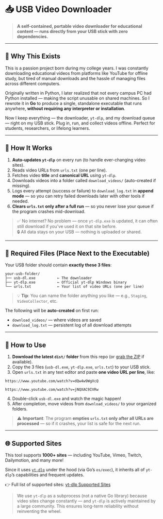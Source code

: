 # 📥 USB Video Downloader

> **A self-contained, portable video downloader for educational content — runs directly from your USB stick with zero dependencies.**

---

## 🧠 Why This Exists

This is a passion project born during my college years. I was constantly downloading educational videos from platforms like YouTube for offline study, but tired of manual downloads and the hassle of managing files across different computers.

Originally written in Python, I later realized that not every campus PC had Python installed — making the script unusable on shared machines. So I rewrote it in **Go** to produce a single, standalone executable that runs anywhere, **without requiring any interpreter or installation**.

Now I keep everything — the downloader, `yt-dlp`, and my download queue — right on my USB stick. Plug in, run, and collect videos offline. Perfect for students, researchers, or lifelong learners.

---

## 🚀 How It Works

1. **Auto-updates `yt-dlp`** on every run (to handle ever-changing video sites).
2. Reads video URLs from `urls.txt` (one per line).
3. Fetches video **title** and **canonical URL** using `yt-dlp`.
4. Downloads videos into a folder called `download_videos/` (auto-created if missing).
5. Logs every attempt (success or failure) to `download_log.txt` in **append mode** — so you can retry failed downloads later with other tools if needed.
6. **Clears `urls.txt` only after a full run** — so you never lose your queue if the program crashes mid-download.

> ✅ No internet? No problem — once `yt-dlp.exe` is updated, it can often still download if you've used it on that site before.  
> 🔒 All data stays on your USB — nothing is uploaded or shared.

---

## 📁 Required Files (Place Next to the Executable)

Your USB folder should contain **exactly these 3 files**:

```
your-usb-folder/
├── usb-dl.exe          ← The downloader
├── yt-dlp.exe          ← Official yt-dlp Windows binary
└── urls.txt            ← Your list of video URLs (one per line)
```


> 💡 **Tip**: You can name the folder anything you like — e.g., `Staging`, `VideoCollector`, etc.

The following will be **auto-created** on first run:

- `download_videos/` — where videos are saved
- `download_log.txt` — persistent log of all download attempts

---

## 📝 How to Use

1. **Download the latest `dist/` folder** from this repo (or [grab the ZIP]() if available).
2. Copy the 3 files (`usb-dl.exe`, `yt-dlp.exe`, `urls.txt`) to your USB stick.
3. Open `urls.txt` in any text editor and paste **one video URL per line**, like:

```
https://www.youtube.com/watch?v=dQw4w9WgXcQ

https://www.youtube.com/watch?v=jNQXAC9IVRw
```
  
4. Double-click `usb-dl.exe` and watch the magic happen!
5. After completion, move videos from `download_videos/` to your organized folders.

> ⚠️ **Important**: The program **empties `urls.txt` only after all URLs are processed** — so if it crashes, your list is safe for the next run.

---

## 🌐 Supported Sites

This tool supports **1000+ sites** — including YouTube, Vimeo, Twitch, Dailymotion, and many more!

Since it uses [`yt-dlp`](https://github.com/yt-dlp/yt-dlp) under the hood (via Go’s `os/exec`), it inherits all of `yt-dlp`’s capabilities and frequent updates.

👉 Full list of supported sites: [yt-dlp Supported Sites](https://github.com/yt-dlp/yt-dlp/blob/master/supportedsites.md)

> We use `yt-dlp` as a subprocess (not a native Go library) because video sites change constantly — and `yt-dlp` is actively maintained by a large community. This ensures long-term reliability without reinventing the wheel.
